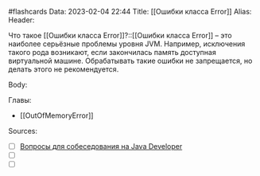 #flashcards
Data: 2023-02-04 22:44
Title: [[Ошибки класса Error]]
Alias:
Header:

Что такое [[Ошибки класса Error]]?::[[Ошибки класса Error]] – это наиболее серьёзные проблемы уровня JVM. Например, исключения такого рода возникают, если закончилась память доступная виртуальной машине. Обрабатывать такие ошибки не запрещается, но делать этого не рекомендуется.
<!--SR:!2023-03-14,3,310-->


Body:




Главы:
- [[OutOfMemoryError]]


Sources:
- [ ] [Вопросы для собеседования на Java Developer](https://github.com/enhorse/java-interview/blob/master/README.md#%D0%9E%D0%9E%D0%9F)
- [ ] []()
- [ ] []()
